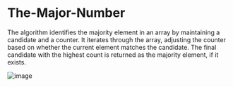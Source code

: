 # The-Major-Number
The algorithm identifies the majority element in an array by maintaining a candidate and a counter. It iterates through the array, adjusting the counter based on whether the current element matches the candidate. The final candidate with the highest count is returned as the majority element, if it exists.

![image](https://github.com/user-attachments/assets/1ed9c7ab-fb30-4b76-89dc-a5b3e6137a05)

